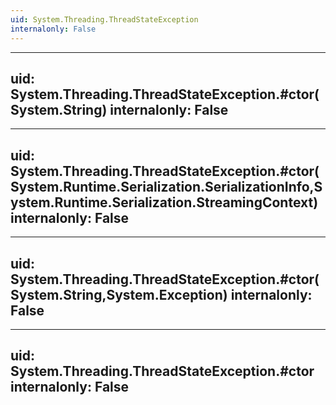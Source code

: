 ```yaml
---
uid: System.Threading.ThreadStateException
internalonly: False
---
```


---
uid: System.Threading.ThreadStateException.#ctor(System.String)
internalonly: False
---

---
uid: System.Threading.ThreadStateException.#ctor(System.Runtime.Serialization.SerializationInfo,System.Runtime.Serialization.StreamingContext)
internalonly: False
---

---
uid: System.Threading.ThreadStateException.#ctor(System.String,System.Exception)
internalonly: False
---

---
uid: System.Threading.ThreadStateException.#ctor
internalonly: False
---

